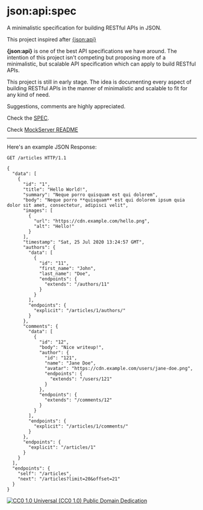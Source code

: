 # json:api:spec

A minimalistic specification for building RESTful APIs in JSON.

This project inspired after [{json:api}](https://jsonapi.org/)

**{json:api}** is one of the best API specifications we have around. The intention of this project isn't competing but proposing more of a minimalistic, but scalable API specification which can apply to build RESTful APIs.

This project is still in early stage. The idea is documenting every aspect of building RESTful APIs in the manner of minimalistic and scalable to fit for any kind of need.

Suggestions, comments are highly appreciated.

Check the [SPEC](https://github.com/thinkholic/json-api-spec/blob/master/SPEC.md).

Check [MockServer README](https://github.com/thinkholic/json-api-spec/tree/master/mock-server)

_________________

Here's an example JSON Response:

```
GET /articles HTTP/1.1

{
  "data": [
    {
      "id": "1",
      "title": "Hello World!",
      "summary": "Neque porro quisquam est qui dolorem",
      "body": "Neque porro **quisquam** est qui dolorem ipsum quia dolor sit amet, consectetur, adipisci velit",
      "images": [
        {
          "url": "https://cdn.example.com/hello.png",
          "alt": "Hello!"
        }
      ],
      "timestamp": "Sat, 25 Jul 2020 13:24:57 GMT",
      "authors": {
        "data": [
          {
            "id": "11",
            "first_name": "John",
            "last_name": "Doe",
            "endpoints": {
              "extends": "/authors/11"
            }
          }
        ],
        "endpoints": {
          "explicit": "/articles/1/authors/"
        }
      },
      "comments": {
        "data": [
          {
            "id": "12",
            "body": "Nice writeup!",
            "author": {
              "id": "121",
              "name": "Jane Doe",
              "avatar": "https://cdn.example.com/users/jane-doe.png",
              "endpoints": {
                "extends": "/users/121"
              }
            },
            "endpoints": {
              "extends": "/comments/12"
            }
          }
        ],
        "endpoints": {
          "explicit": "/articles/1/comments/"
        }
      },
      "endpoints": {
        "explicit": "/articles/1"
      }
    }
  ],
  "endpoints": {
    "self": "/articles",
    "next": "/articles?limit=20&offset=21"
  }
}
```

[![CC0 1.0 Universal (CC0 1.0)
Public Domain Dedication](https://mirrors.creativecommons.org/presskit/buttons/88x31/svg/cc-zero.svg)](https://creativecommons.org/publicdomain/zero/1.0/)
